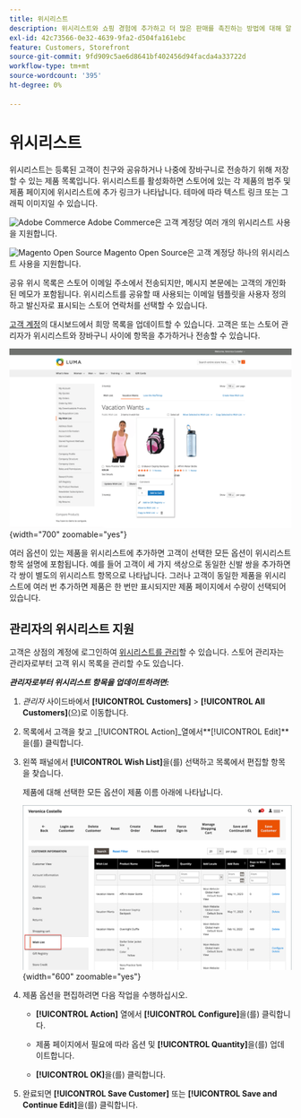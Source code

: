 ```yaml
---
title: 위시리스트
description: 위시리스트와 쇼핑 경험에 추가하고 더 많은 판매를 촉진하는 방법에 대해 알아보십시오.
exl-id: 42c73566-0e32-4639-9fa2-d504fa161ebc
feature: Customers, Storefront
source-git-commit: 9fd909c5ae6d8641bf402456d94facda4a33722d
workflow-type: tm+mt
source-wordcount: '395'
ht-degree: 0%

---
```


# 위시리스트

위시리스트는 등록된 고객이 친구와 공유하거나 나중에 장바구니로 전송하기 위해 저장할 수 있는 제품 목록입니다. 위시리스트를 활성화하면 스토어에 있는 각 제품의 범주 및 제품 페이지에 위시리스트에 추가 링크가 나타납니다. 테마에 따라 텍스트 링크 또는 그래픽 이미지일 수 있습니다.

![Adobe Commerce](../assets/adobe-logo.svg) Adobe Commerce은 고객 계정당 여러 개의 위시리스트 사용을 지원합니다.

![Magento Open Source](../assets/open-source.svg) Magento Open Source은 고객 계정당 하나의 위시리스트 사용을 지원합니다.

공유 위시 목록은 스토어 이메일 주소에서 전송되지만, 메시지 본문에는 고객의 개인화된 메모가 포함됩니다. 위시리스트를 공유할 때 사용되는 이메일 템플릿을 사용자 정의하고 발신자로 표시되는 스토어 연락처를 선택할 수 있습니다.

[고객 계정](../customers/account-dashboard.md)의 대시보드에서 희망 목록을 업데이트할 수 있습니다. 고객은 또는 스토어 관리자가 위시리스트와 장바구니 사이에 항목을 추가하거나 전송할 수 있습니다.

![Example storefront - 내 위시리스트](./assets/storefront-my-wishlist.png){width="700" zoomable="yes"}

여러 옵션이 있는 제품을 위시리스트에 추가하면 고객이 선택한 모든 옵션이 위시리스트 항목 설명에 포함됩니다. 예를 들어 고객이 세 가지 색상으로 동일한 신발 쌍을 추가하면 각 쌍이 별도의 위시리스트 항목으로 나타납니다. 그러나 고객이 동일한 제품을 위시리스트에 여러 번 추가하면 제품은 한 번만 표시되지만 제품 페이지에서 수량이 선택되어 있습니다.

## 관리자의 위시리스트 지원

고객은 상점의 계정에 로그인하여 [위시리스트를 관리](wishlist-storefront.md)할 수 있습니다. 스토어 관리자는 관리자로부터 고객 위시 목록을 관리할 수도 있습니다.

**_관리자로부터 위시리스트 항목을 업데이트하려면:_**

1. _관리자_ 사이드바에서 **[!UICONTROL Customers]** > **[!UICONTROL All Customers]**(으)로 이동합니다.

1. 목록에서 고객을 찾고 _[!UICONTROL Action]_열에서&#x200B;**[!UICONTROL Edit]**을(를) 클릭합니다.

1. 왼쪽 패널에서 **[!UICONTROL Wish List]**&#x200B;을(를) 선택하고 목록에서 편집할 항목을 찾습니다.

   제품에 대해 선택한 모든 옵션이 제품 이름 아래에 나타납니다.

   ![Commerce 관리자 - 고객 위시리스트](./assets/customer-wishlist-edit-admin.png){width="600" zoomable="yes"}

1. 제품 옵션을 편집하려면 다음 작업을 수행하십시오.

   - **[!UICONTROL Action]** 열에서 **[!UICONTROL Configure]**&#x200B;을(를) 클릭합니다.

   - 제품 페이지에서 필요에 따라 옵션 및 **[!UICONTROL Quantity]**&#x200B;을(를) 업데이트합니다.

   - **[!UICONTROL OK]**&#x200B;을(를) 클릭합니다.

1. 완료되면 **[!UICONTROL Save Customer]** 또는 **[!UICONTROL Save and Continue Edit]**&#x200B;을(를) 클릭합니다.
